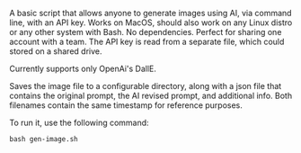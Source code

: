 A basic script that allows anyone to generate images using AI, via command line, with an API key. Works on MacOS, should also work on any Linux distro or any other system with Bash. No dependencies. Perfect for sharing one account with a team. The API key is read from a separate file, which could stored on a shared drive.

Currently supports only OpenAi's DallE. 

Saves the image file to a configurable directory, along with a json file that contains the original prompt, the AI revised prompt, and additional info. Both filenames contain the same timestamp for reference purposes. 

To run it, use the following command:

```
bash gen-image.sh
```
